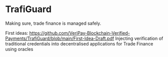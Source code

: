 # TrafiGuard
Making sure, trade finance is managed safely.

First ideas: https://github.com/VeriPay-Blockchain-Verified-Payments/TrafiGuard/blob/main/First-Idea-Draft.pdf
Injecting verification of traditional credentials into decentralised applications for Trade Finance using oracles
